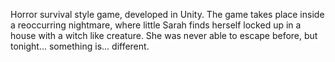 Horror survival style game, developed in Unity.
The game takes place inside a reoccurring nightmare, where little Sarah finds herself locked up in a house with a witch like creature. She was never able to escape before, but tonight... something is... different.
